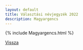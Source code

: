 ```yaml
---
layout: default
title: Választási névjegyzék 2022
description: Magyargencs
---
```


{% include Magyargencs.html %}

[Vissza](./)